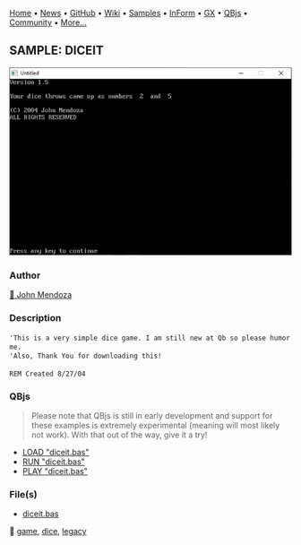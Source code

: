 [Home](https://qb64.com) • [News](../../news.md) • [GitHub](https://github.com/QB64Official/qb64) • [Wiki](https://github.com/QB64Official/qb64/wiki) • [Samples](../../samples.md) • [InForm](../../inform.md) • [GX](../../gx.md) • [QBjs](../../qbjs.md) • [Community](../../community.md) • [More...](../../more.md)

## SAMPLE: DICEIT

![screenshot.png](img/screenshot.png)

### Author

[🐝 John Mendoza](../john-mendoza.md) 

### Description

```text
'This is a very simple dice game. I am still new at Qb so please humor me.
'Also, Thank You for downloading this!

REM Created 8/27/04
```

### QBjs

> Please note that QBjs is still in early development and support for these examples is extremely experimental (meaning will most likely not work). With that out of the way, give it a try!

* [LOAD "diceit.bas"](https://v6p9d9t4.ssl.hwcdn.net/html/6029471/index.html?src=https://qb64.com/samples/diceit/src/diceit.bas)
* [RUN "diceit.bas"](https://v6p9d9t4.ssl.hwcdn.net/html/6029471/index.html?mode=auto&src=https://qb64.com/samples/diceit/src/diceit.bas)
* [PLAY "diceit.bas"](https://v6p9d9t4.ssl.hwcdn.net/html/6029471/index.html?mode=play&src=https://qb64.com/samples/diceit/src/diceit.bas)

### File(s)

* [diceit.bas](src/diceit.bas)

🔗 [game](../game.md), [dice](../dice.md), [legacy](../legacy.md)
